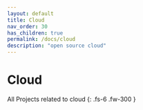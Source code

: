 ```yaml
---
layout: default
title: Cloud
nav_order: 30
has_children: true
permalink: /docs/cloud
description: "open source cloud"
---
```


# Cloud

All Projects related to cloud
{: .fs-6 .fw-300 }
